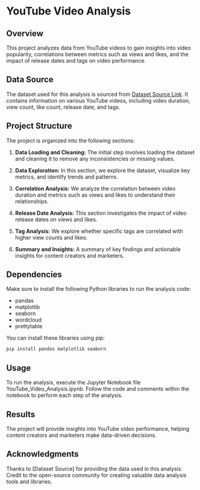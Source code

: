 # YouTube Video Analysis

## Overview
This project analyzes data from YouTube videos to gain insights into video popularity, correlations between metrics such as views and likes, and the impact of release dates and tags on video performance.

## Data Source
The dataset used for this analysis is sourced from [Dataset Source Link](). It contains information on various YouTube videos, including video duration, view count, like count, release date, and tags.

## Project Structure
The project is organized into the following sections:

1. **Data Loading and Cleaning:** The initial step involves loading the dataset and cleaning it to remove any inconsistencies or missing values.

2. **Data Exploration:** In this section, we explore the dataset, visualize key metrics, and identify trends and patterns.

3. **Correlation Analysis:** We analyze the correlation between video duration and metrics such as views and likes to understand their relationships.

4. **Release Date Analysis:** This section investigates the impact of video release dates on views and likes.

5. **Tag Analysis:** We explore whether specific tags are correlated with higher view counts and likes.

6. **Summary and Insights:** A summary of key findings and actionable insights for content creators and marketers.

## Dependencies
Make sure to install the following Python libraries to run the analysis code:

- pandas
- matplotlib
- seaborn
- wordcloud
- prettytable

You can install these libraries using pip:

```bash
pip install pandas matplotlib seaborn
```

## Usage
To run the analysis, execute the Jupyter Notebook file YouTube_Video_Analysis.ipynb. Follow the code and comments within the notebook to perform each step of the analysis.

## Results
The project will provide insights into YouTube video performance, helping content creators and marketers make data-driven decisions.

## Acknowledgments
Thanks to [Dataset Source] for providing the data used in this analysis.
Credit to the open-source community for creating valuable data analysis tools and libraries.
